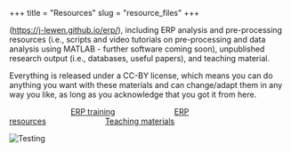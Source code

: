 +++
title = "Resources"
slug = "resource_files"
+++

(https://j-lewen.github.io/erp/), including ERP analysis and pre-processing resources (i.e., scripts and video tutorials on pre-processing and data analysis using MATLAB - further software coming soon), unpublished research output (i.e., databases, useful papers), and teaching material. 

Everything is released under a CC-BY license, which means you can do anything you want with these materials and can change/adapt them in any way you like, as long as you acknowledge that you got it from here.

&nbsp;&nbsp;&nbsp;&nbsp;&nbsp;&nbsp;&nbsp;&nbsp;&nbsp;&nbsp;&nbsp;&nbsp;&nbsp;&nbsp;&nbsp;&nbsp;&nbsp;&nbsp;&nbsp;&nbsp;&nbsp;&nbsp;&nbsp;&nbsp;&nbsp;&nbsp;&nbsp;&nbsp;[ERP training](https://j-lewen.github.io/erp/docs/table-of-contents/training/)&nbsp;&nbsp;&nbsp;&nbsp;&nbsp;&nbsp;&nbsp;&nbsp;&nbsp;&nbsp;&nbsp;&nbsp;&nbsp;&nbsp;&nbsp;&nbsp;&nbsp;&nbsp;&nbsp;&nbsp;&nbsp;&nbsp;&nbsp;&nbsp;&nbsp;&nbsp;&nbsp;[ERP resources](/r/)&nbsp;&nbsp;&nbsp;&nbsp;&nbsp;&nbsp;&nbsp;&nbsp;&nbsp;&nbsp;&nbsp;&nbsp;&nbsp;&nbsp;&nbsp;&nbsp;&nbsp;&nbsp;&nbsp;&nbsp;&nbsp;&nbsp;&nbsp;&nbsp;&nbsp;&nbsp;&nbsp;[Teaching materials](https://j-lewen.github.io/erp/docs/table-of-contents/teaching/)

![Testing](/images/succulent.JPG)